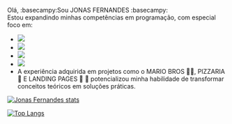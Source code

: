 Olá, :basecampy:Sou JONAS FERNANDES :basecampy:
<br>
Estou expandindo minhas competências em programação, com especial foco em:
- <img src="https://img.shields.io/badge/HTML-239120?style=for-the-badge&logo=html5&logoColor=white"/>
- <img src="https://img.shields.io/badge/CSS3-1572B6?style=for-the-badge&logo=css3&logoColor=white"/>
- <img src="https://img.shields.io/badge/JavaScript-F7DF1E?style=for-the-badge&logo=javascript&logoColor=black"/>
- <img src="https://img.shields.io/badge/React-20232A?style=for-the-badge&logo=react&logoColor=61DAFB"/>
- A experiência adquirida em projetos como o MARIO BROS :frowning_man:, PIZZARIA :pizza: E LANDING PAGES :book:
:open_book: potencializou minha habilidade de transformar conceitos teóricos em soluções práticas.

[![Jonas Fernandes stats](https://github-readme-stats.vercel.app/api?username=mastersatjonas)](https://github.com/anuraghazra/github-readme-stats)

[![Top Langs](https://github-readme-stats.vercel.app/api/top-langs/?username=mastersatjonas)](https://github.com/anuraghazra/github-readme-stats)
